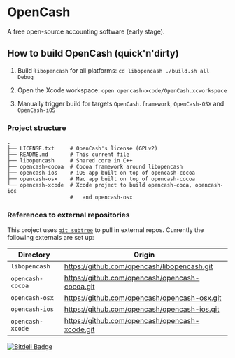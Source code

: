 # OpenCash

A free open-source accounting software (early stage).

## How to build OpenCash (quick'n'dirty)

1. Build `libopencash` for all platforms:
       ```
cd libopencash
./build.sh all Debug
       ```

2. Open the Xcode workspace:
       ```
open opencash-xcode/OpenCash.xcworkspace
       ```

3. Manually trigger build for targets `OpenCash.framework`, `OpenCash-OSX` and `OpenCash-iOS`

### Project structure

```
.
├── LICENSE.txt     # OpenCash's license (GPLv2)
├── README.md       # This current file
├── libopencash     # Shared core in C++
├── opencash-cocoa  # Cocoa framework around libopencash
├── opencash-ios    # iOS app built on top of opencash-cocoa
├── opencash-osx    # Mac app built on top of opencash-cocoa
└── opencash-xcode  # Xcode project to build opencash-coca, opencash-ios
                    #   and opencash-osx
```

### References to external repositories

This project uses [`git subtree`](https://github.com/git/git/blob/master/contrib/subtree/git-subtree.txt) to pull in external repos. Currently the following externals are set up:

| Directory     | Origin |
|---------------|--------|
| `libopencash` | https://github.com/opencash/libopencash.git |
| `opencash-cocoa` | https://github.com/opencash/opencash-cocoa.git |
| `opencash-osx` | https://github.com/opencash/opencash-osx.git |
| `opencash-ios` | https://github.com/opencash/opencash-ios.git |
| `opencash-xcode` | https://github.com/opencash/opencash-xcode.git |

[![Bitdeli Badge](https://d2weczhvl823v0.cloudfront.net/opencash/opencash/trend.png)](https://bitdeli.com/free "Bitdeli Badge")
